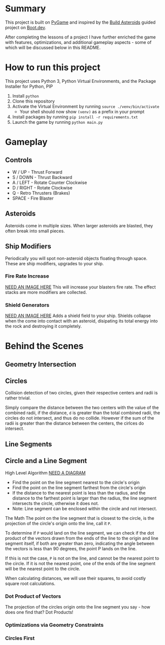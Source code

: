 # Summary
This project is built on [PyGame](https://www.pygame.org/wiki/about) and inspired by the [Build Asteroids](https://www.boot.dev/lessons/5be3e3bd-efb5-4664-a9e9-7111be783271) guided project on [Boot.dev](https://www.boot.dev/tracks/backend).

After completing the lessons of a project I have further enriched the game with 
features, optimizations, and additional gameplay aspects - some of which will be 
discussed below in this README.

# How to run this project

This project uses Python 3, Python Virtual Environments, and the Package Installer for Python, PIP

1. Install `python`
1. Clone this repository
1. Activate the Virtual Environment by running `source ./venv/bin/activate`
    - Your shell should now show `(venv)` as a prefix in your prompt
1. Install packages by running `pip install -r requirements.txt`
1. Launch the game by running `python main.py`


# Gameplay

## Controls
- W / UP - Thrust Forward
- S / DOWN - Thrust Backward
- A / LEFT - Rotate Counter Clockwise
- D / RIGHT - Rotate Clockwise
- Q - Retro Thrusters (Brakes)
- SPACE - Fire Blaster 

## Asteroids
Asteroids come in multiple sizes. When larger asteroids are blasted, they often break into small pieces. 

## Ship Modifiers
Periodically you will spot non-asteroid objects floating through space. These are ship modifiers, upgrades to your ship.

### Fire Rate Increase
[NEED AN IMAGE HERE]()
This will increase your blasters fire rate. The effect stacks are more modifiers are collected. 

### Shield Generators
[NEED AN IMAGE HERE]()
Adds a shield field to your ship. Shields collapse when the come into contact with an asteroid, disipating its total energy into the rock and destroying it completely.


# Behind the Scenes

## Geometry Intersection 

## Circles

Collision detection of two circles, given their respective centers and radii is rather trivial.

Simply compare the distance between the two centers with the value of the combined radii, if the distance, `d` is greater than the total combined radii, the circles do not intersect, and thus do no collide. However if the sum of the radii is greater than the distance between the centers, the cirlces do intersect.

## Line Segments


## Circle and a Line Segment
High Level Algorithm
[NEED A DIAGRAM]()
- Find the point on the line segment nearest to the circle's origin
- Find the point on the line segment farthest from the circle's origin
- If the distance to the nearest point is less than the radius, and the
    distance to the farthest point is larger than the radius, the line
    segment intersects the circle, otherwise it does not.
- Note: Line segment can be enclosed within the circle and not intersect.

The Math
The point on the line segment that is closest to the circle, is the
projection of the circle's origin onto the line, call it `P`.

To determine if `P` would land on the line segment, we can check if the dot
product of the vectors drawn from the ends of the line to the origin and
line segment itself, if both are greater than zero, indicating the angle
between the vectors is less than 90 degrees, the point P lands on the line.

If this is not the case, `P` is not on the line, and cannot be the nearest
point to the circle. If it is not the nearest point, one of the ends of
the line segment will be the nearest point to the circle.

When calculating distances, we will use their squares, to avoid costly
square root calculations.

### Dot Product of Vectors

The projection of the circles origin onto the line segment you say - how does one find that? Dot Products!

### Optimizations via Geometry Constraints

### Circles First